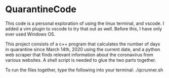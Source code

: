 # QuarantineCode
This code is a personal exploration of using the linux terminal, and vscode.
I added a vim plugin to vscode to try that out as well.
Before this, I have only ever used Windows OS.

This project consists of a c++ program that calculates the number of days in quarantine
since March 14th, 2020 using the current date, and a python web scraper that finds relevant
information about the coronavirus from various websites. A shell script is needed to glue
the two parts together.

To run the files together, type the following into your terminal:
./qcrunner.sh

